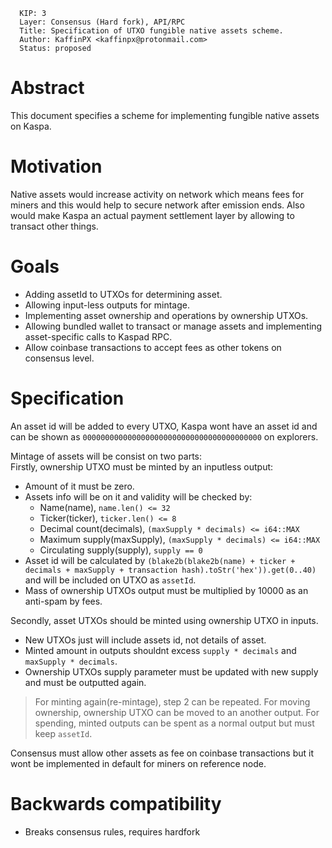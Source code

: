 ```
  KIP: 3 
  Layer: Consensus (Hard fork), API/RPC
  Title: Specification of UTXO fungible native assets scheme.
  Author: KaffinPX <kaffinpx@protonmail.com>
  Status: proposed
```

# Abstract

This document specifies a scheme for implementing fungible native assets on Kaspa.

# Motivation

Native assets would increase activity on network which means fees for miners and this would help to secure network after emission ends.
Also would make Kaspa an actual payment settlement layer by allowing to transact other things.

# Goals

* Adding assetId to UTXOs for determining asset.
* Allowing input-less outputs for mintage.
* Implementing asset ownership and operations by ownership UTXOs.
* Allowing bundled wallet to transact or manage assets and implementing asset-specific calls to Kaspad RPC.
* Allow coinbase transactions to accept fees as other tokens on consensus level.

# Specification

An asset id will be added to every UTXO, Kaspa wont have an asset id and can be shown as ``0000000000000000000000000000000000000000`` on explorers.

Mintage of assets will be consist on two parts:  
Firstly, ownership UTXO must be minted by an inputless output:
* Amount of it must be zero.
* Assets info will be on it and validity will be checked by:
  - Name(name), ``name.len() <= 32``
  - Ticker(ticker), ``ticker.len() <= 8``
  - Decimal count(decimals), ``(maxSupply * decimals) <= i64::MAX``
  - Maximum supply(maxSupply), ``(maxSupply * decimals) <= i64::MAX``
  - Circulating supply(supply), ``supply == 0``
* Asset id will be calculated by `(blake2b(blake2b(name) + ticker + decimals + maxSupply + transaction hash).toStr('hex')).get(0..40)` and will be included on UTXO as ``assetId``.
* Mass of ownership UTXOs output must be multiplied by 10000 as an anti-spam by fees.

Secondly, asset UTXOs should be minted using ownership UTXO in inputs.
* New UTXOs just will include assets id, not details of asset.
* Minted amount in outputs shouldnt excess ``supply * decimals`` and ``maxSupply * decimals``.
* Ownership UTXOs supply parameter must be updated with new supply and must be outputted again.

> For minting again(re-mintage), step 2 can be repeated.
> For moving ownership, ownership UTXO can be moved to an another output.
> For spending, minted outputs can be spent as a normal output but must keep ``assetId``.

Consensus must allow other assets as fee on coinbase transactions but it wont be implemented in default for miners on reference node.

# Backwards compatibility
* Breaks consensus rules, requires hardfork
